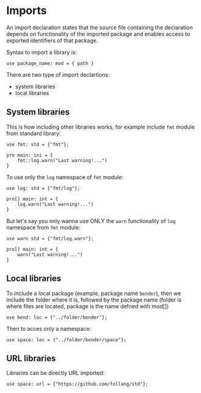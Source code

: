 # Imports

An import declaration states that the source file containing the declaration depends on functionality of the imported package and enables access to exported identifiers of that package.

Syntax to import a library is:
```
use package_name: mod = { path }
```

There are two type of import declartions:
- system libraries
- local libraries

## System libraries
This is how including other libraries works, for example include `fmt` module from standard library:
```
use fmt: std = {"fmt"};

pro main: ini = {
    fmt::log.warn("Last warning!...")
}
```
To use only the `log` namespace of `fmt` module:
```
use log: std = {"fmt/log"};

pro[] main: int = {
    log.warn("Last warning!...")
}
```
But let's say you only wanna use ONLY the `warn` functionality of `log` namespace from `fmt` module:
```
use warn std = {"fmt/log.warn"};

pro[] main: int = {
    warn("Last warning!...")
}
```
## Local libraries
To include a local package (example, package name `bender`), then we include the folder where it is, followed by the package name (folder is where files are located, package is the name defned with mod[])

```
use bend: loc = {"../folder/bender"};
```
Then to acces only a namespace:
```
use space: loc = {"../folder/bender/space"};
```

## URL libraries
Libraries can be directly URL imported:

```
use space: url = {"https://github.com/follang/std"};
```
